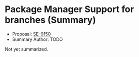# Package Manager Support for branches (Summary)

* Proposal: [SE-0150](https://github.com/apple/swift-evolution/blob/main/proposals/0150-package-manager-branch-support.md)
* Summary Author: TODO

Not yet summarized.
